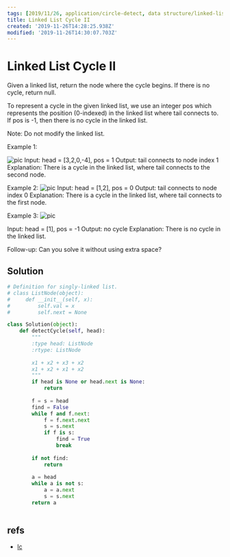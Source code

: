 ```yaml
---
tags: [2019/11/26, application/circle-detect, data structure/linked-list, leetcode/142, method/2-pointers]
title: Linked List Cycle II
created: '2019-11-26T14:28:25.938Z'
modified: '2019-11-26T14:30:07.703Z'
---
```


# Linked List Cycle II

Given a linked list, return the node where the cycle begins. If there is no cycle, return null.

To represent a cycle in the given linked list, we use an integer pos which represents the position (0-indexed) in the linked list where tail connects to. If pos is -1, then there is no cycle in the linked list.

Note: Do not modify the linked list.

 

Example 1:

![pic](https://assets.leetcode.com/uploads/2018/12/07/circularlinkedlist.png)
Input: head = [3,2,0,-4], pos = 1
Output: tail connects to node index 1
Explanation: There is a cycle in the linked list, where tail connects to the second node.


Example 2:
![pic](https://assets.leetcode.com/uploads/2018/12/07/circularlinkedlist_test2.png)
Input: head = [1,2], pos = 0
Output: tail connects to node index 0
Explanation: There is a cycle in the linked list, where tail connects to the first node.


Example 3:
![pic](https://assets.leetcode.com/uploads/2018/12/07/circularlinkedlist_test3.png)

Input: head = [1], pos = -1
Output: no cycle
Explanation: There is no cycle in the linked list.


 

Follow-up:
Can you solve it without using extra space?

## Solution

```python
# Definition for singly-linked list.
# class ListNode(object):
#     def __init__(self, x):
#         self.val = x
#         self.next = None

class Solution(object):
    def detectCycle(self, head):
        """
        :type head: ListNode
        :rtype: ListNode
        
        x1 + x2 + x3 + x2 
        x1 + x2 + x1 + x2
        """
        if head is None or head.next is None:
            return
        
        f = s = head
        find = False
        while f and f.next:
            f = f.next.next
            s = s.next
            if f is s:
                find = True
                break
        
        if not find:
            return
        
        a = head
        while a is not s:
            a = a.next
            s = s.next
        return a
        
```

## refs

* [lc](https://leetcode.com/problems/linked-list-cycle-ii/)
